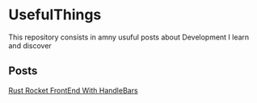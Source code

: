 # UsefulThings

This repository consists in amny usuful posts about Development I learn and discover

## Posts

[Rust Rocket FrontEnd With HandleBars](Rust-Rocket-FrontEnd-With-HandleBars.md)
